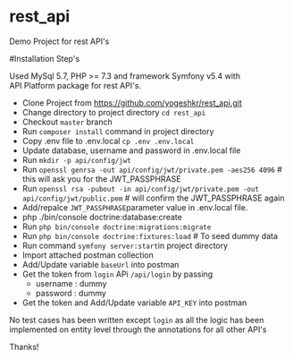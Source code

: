 # rest_api
Demo Project for rest API's

#Installation Step's

Used MySql 5.7, PHP >= 7.3 and framework Symfony v5.4 with  
API Platform package for rest API's.

- Clone Project from https://github.com/yogeshkr/rest_api.git
- Change directory to project directory `cd rest_api`
- Checkout `master` branch
- Run `composer install` command in project directory
- Copy .env file to .env.local `cp .env .env.local`
- Update database, username and password in .env.local file
- Run `mkdir -p api/config/jwt`
- Run `openssl genrsa -out api/config/jwt/private.pem -aes256 4096` # this will ask you for the JWT_PASSPHRASE
- Run `openssl rsa -pubout -in api/config/jwt/private.pem -out api/config/jwt/public.pem` # will confirm the JWT_PASSPHRASE again
- Add/repalce `JWT_PASSPHRASE`parameter value in .env.local file.
- php ./bin/console doctrine:database:create
- Run `php bin/console doctrine:migrations:migrate`
- Run `php bin/console doctrine:fixtures:load` # To seed dummy data
- Run command `symfony server:start`in project directory
- Import attached postman collection
- Add/Update variable `baseUrl` into postman
- Get the token from `login` APi `/api/login` by passing
  - username : dummy
  - password : dummy
- Get the token and Add/Update variable `API_KEY` into postman

No test cases has been written except `login` as all the logic has been implemented on entity level through the annotations for all other API's


Thanks!

